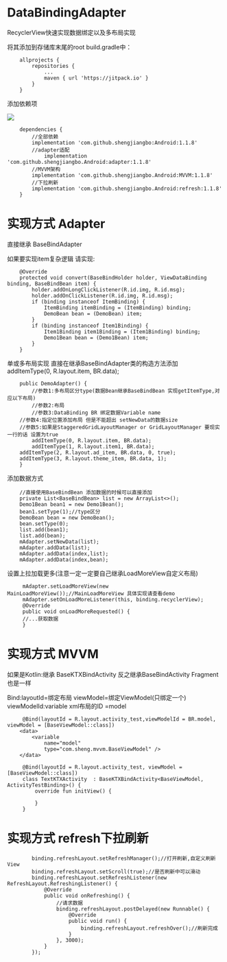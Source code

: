 # DataBindingAdapter
  RecyclerView快速实现数据绑定以及多布局实现
  
  将其添加到存储库末尾的root build.gradle中：
  
```
	allprojects {
		repositories {
			...
			maven { url 'https://jitpack.io' }
		}
	}
```

  添加依赖项
  
  [![](https://jitpack.io/v/shengjiangbo/DataBindingAdapter.svg)](https://jitpack.io/#shengjiangbo/DataBindingAdapter)
  
```
	dependencies {
		//全部依赖
		implementation 'com.github.shengjiangbo:Android:1.1.8'
		//adapter适配
	        implementation 'com.github.shengjiangbo.Android:adapter:1.1.8'
		//MVVM架构
		implementation 'com.github.shengjiangbo.Android:MVVM:1.1.8'
		//下拉刷新
		implementation 'com.github.shengjiangbo.Android:refresh:1.1.8'
	}
```

# 实现方式 Adapter
  直接继承 BaseBindAdapter
  
  如果要实现item复杂逻辑 请实现:
     
```
    @Override
    protected void convert(BaseBindHolder holder, ViewDataBinding binding, BaseBindBean item) {
        holder.addOnLongClickListener(R.id.img, R.id.msg);
        holder.addOnClickListener(R.id.img, R.id.msg);
        if (binding instanceof ItemBinding) {
            ItemBinding itemBinding = (ItemBinding) binding;
            DemoBean bean = (DemoBean) item;
        }
        if (binding instanceof Item1Binding) {
            Item1Binding item1Binding = (Item1Binding) binding;
            Demo1Bean bean = (Demo1Bean) item;
        }
    }
```
    
  单或多布局实现 直接在继承BaseBindAdapter类的构造方法添加 addItemType(0, R.layout.item, BR.data);
    
```
    public DemoAdapter() {
        //参数1:多布局区分type(数据Bean继承BaseBindBean 实现getItemType,对应以下布局)
        //参数2:布局
        //参数3:DataBinding BR 绑定数据Variable name
	//参数4:指定位置添加布局 但是不能超出 setNewData的数据size 
	//参数5:如果是StaggeredGridLayoutManager or GridLayoutManager 要现实一行的话 设置为true
        addItemType(0, R.layout.item, BR.data);
        addItemType(1, R.layout.item1, BR.data);
	addItemType(2, R.layout.ad_item, BR.data, 0, true);
	addItemType(3, R.layout.theme_item, BR.data, 1);
    }
```

  添加数据方式
    
```
    //直接使用BaseBindBean 添加数据的时候可以直接添加
    private List<BaseBindBean> list = new ArrayList<>();
    Demo1Bean bean1 = new Demo1Bean();
    bean1.setType(1);//type区分
    DemoBean bean = new DemoBean();
    bean.setType(0);
    list.add(bean1);
    list.add(bean);
    mAdapter.setNewData(list);
    mAdapter.addData(list);
    mAdapter.addData(index,list);
    mAdapter.addData(index,bean);
```

  设置上拉加载更多(注意一定一定要自己继承LoadMoreView自定义布局)
    
```
     mAdapter.setLoadMoreView(new MainLoadMoreView());//MainLoadMoreView 具体实现请查看demo
     mAdapter.setOnLoadMoreListener(this, binding.recyclerView);
     @Override
     public void onLoadMoreRequested() {
     //...获取数据
     }
```

# 实现方式 MVVM

   如果是Kotlin:继承 BaseKTXBindActivity 反之继承BaseBindActivity Fragment也是一样
   
   Bind:layoutId=绑定布局 viewModel=绑定ViewModel(只绑定一个) viewModelId:variable xml布局的ID =model
   
```
     @Bind(layoutId = R.layout.activity_test,viewModelId = BR.model, viewModel = [BaseViewModel::class])
    <data>
        <variable
            name="model"
            type="com.sheng.mvvm.BaseViewModel" />
    </data>
    
     @Bind(layoutId = R.layout.activity_test, viewModel = [BaseViewModel::class])
     class TextKTXActivity  : BaseKTXBindActivity<BaseViewModel, ActivityTestBinding>() {
         override fun initView() {

         }
     }
```

# 实现方式 refresh下拉刷新

```
        binding.refreshLayout.setRefreshManager();//打开刷新,自定义刷新View
        binding.refreshLayout.setScroll(true);//是否刷新中可以滑动
        binding.refreshLayout.setRefreshListener(new RefreshLayout.RefreshingListener() {
            @Override
            public void onRefreshing() {
                //请求数据
                binding.refreshLayout.postDelayed(new Runnable() {
                    @Override
                    public void run() {
                        binding.refreshLayout.refreshOver();//刷新完成
                    }
                }, 3000);
            }
        });
```
